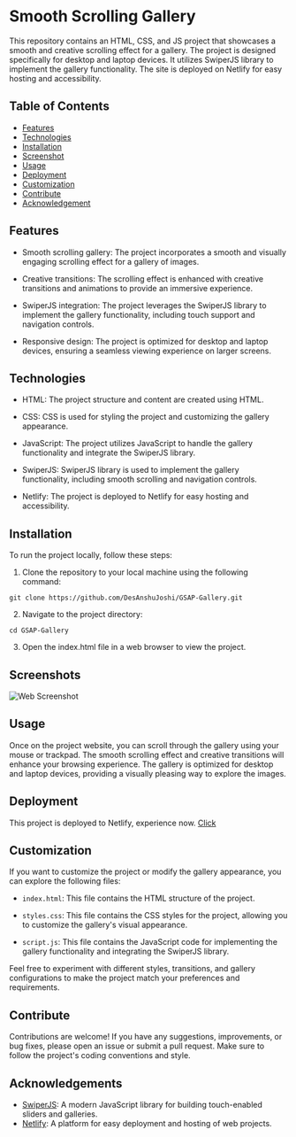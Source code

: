 
# Smooth Scrolling Gallery

This repository contains an HTML, CSS, and JS project that showcases a smooth and creative scrolling effect for a gallery. The project is designed specifically for desktop and laptop devices. It utilizes SwiperJS library to implement the gallery functionality. The site is deployed on Netlify for easy hosting and accessibility.
## Table of Contents

- [Features](#features)
- [Technologies](#technologies)
- [Installation](#installation)
- [Screenshot](#screenshot)
- [Usage](#usage)
- [Deployment](#deployment)
- [Customization](#customization)
- [Contribute](#contribute)
- [Acknowledgement](#acknowledgement)
## Features

* Smooth scrolling gallery: The project incorporates a smooth and visually engaging scrolling effect for a gallery of images.

* Creative transitions: The scrolling effect is enhanced with creative transitions and animations to provide an immersive experience.

* SwiperJS integration: The project leverages the SwiperJS library to implement the gallery functionality, including touch support and navigation controls.

* Responsive design: The project is optimized for desktop and laptop devices, ensuring a seamless viewing experience on larger screens.
## Technologies

* HTML: The project structure and content are created using HTML.

* CSS: CSS is used for styling the project and customizing the gallery appearance.

* JavaScript: The project utilizes JavaScript to handle the gallery functionality and integrate the SwiperJS library.

* SwiperJS: SwiperJS library is used to implement the gallery functionality, including smooth scrolling and navigation controls.

* Netlify: The project is deployed to Netlify for easy hosting and accessibility.
## Installation

To run the project locally, follow these steps:

1. Clone the repository to your local machine using the following command:
```
git clone https://github.com/DesAnshuJoshi/GSAP-Gallery.git
```

2. Navigate to the project directory:
```
cd GSAP-Gallery
```

3. Open the index.html file in a web browser to view the project.
## Screenshots

![Web Screenshot](img/screen.jpg)


## Usage

Once on the project website, you can scroll through the gallery using your mouse or trackpad. The smooth scrolling effect and creative transitions will enhance your browsing experience. The gallery is optimized for desktop and laptop devices, providing a visually pleasing way to explore the images.
## Deployment

This project is deployed to Netlify, experience now. [Click](https://dubai-gsap-gallery.netlify.app/)

## Customization

If you want to customize the project or modify the gallery appearance, you can explore the following files:

* `index.html`: This file contains the HTML structure of the project.

* `styles.css`: This file contains the CSS styles for the project, allowing you to customize the gallery's visual appearance.

* `script.js`: This file contains the JavaScript code for implementing the gallery functionality and integrating the SwiperJS library.

Feel free to experiment with different styles, transitions, and gallery configurations to make the project match your preferences and requirements.

## Contribute

Contributions are welcome! If you have any suggestions, improvements, or bug fixes, please open an issue or submit a pull request. Make sure to follow the project's coding conventions and style.
## Acknowledgements

- [SwiperJS](https://swiperjs.com): A modern JavaScript library for building touch-enabled sliders and galleries.
- [Netlify](https://www.netlify.com): A platform for easy deployment and hosting of web projects.
